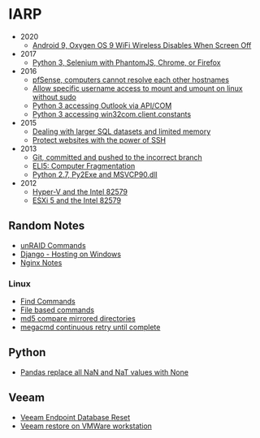 # IARP

* 2020
    * [Android 9, Oxygen OS 9 WiFi Wireless Disables When Screen Off](android9-oxygenos9-screen-off-wifi-off.html)
* 2017
    * [Python 3, Selenium with PhantomJS, Chrome, or Firefox](python/python3-selenium-beginner.html)
* 2016
    * [pfSense, computers cannot resolve each other hostnames](pfsense-computer-hostname-resolve.html)
    * [Allow specific username access to mount and umount on linux without sudo](linux-user-mount-without-sudo.html)
    * [Python 3 accessing Outlook via API/COM](python/python3-outlook-api.html)
    * [Python 3 accessing win32com.client.constants](python/python3-win32com-constants.html)
* 2015
    * [Dealing with larger SQL datasets and limited memory](sql-dataset-memory.html)
    * [Protect websites with the power of SSH](ssh-website-tunneling.html)
* 2013
    * [Git, committed and pushed to the incorrect branch](git-commit-push-wrong-branch.html)
    * [ELI5: Computer Fragmentation](eli5-computer-fragmentation.html)
    * [Python 2.7, Py2Exe and MSVCP90.dll](python/python-27-py2exe-msvcp90-dll.html)
* 2012
    * [Hyper-V and the Intel 82579](hyper-v-intel-82579.html)
    * [ESXi 5 and the Intel 82579](esxi-5-and-intel-82579.html)


## Random Notes

* [unRAID Commands](unraid.html)
* [Django - Hosting on Windows](django-windows-host.html)
* [Nginx Notes](nginx-notes.html)

### Linux

* [Find Commands](linux/find.html)
* [File based commands](linux/files.html)
* [md5 compare mirrored directories](linux/md5-compare.html)
* [megacmd continuous retry until complete](linux/megacmd.html)

## Python

* [Pandas replace all NaN and NaT values with None](python/pandas-replace-nan-nat-with-none.html)

## Veeam

* [Veeam Endpoint Database Reset](veeam/endpoint-database-reset.html)
* [Veeam restore on VMWare workstation](veeam/restore-to-vmware-workstation.html)
